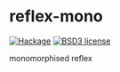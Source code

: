 # reflex-mono

[![Hackage](https://img.shields.io/hackage/v/reflex-mono.svg)](https://hackage.haskell.org/package/reflex-mono)
[![BSD3 license](https://img.shields.io/badge/license-BSD3-blue.svg)](LICENSE)

monomorphised reflex